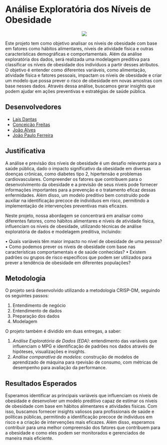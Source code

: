 # Análise Exploratória dos Níveis de Obesidade
<p align="center">
      <img src="https://t3.ftcdn.net/jpg/05/42/14/54/360_F_542145427_5HCawGyGRONSJr48VF8TO6mBf0NjWprx.jpg"/>
    </p>

Este projeto tem como objetivo analisar os níveis de obesidade com base em fatores como hábitos alimentares, níveis de atividade física e outras características demográficas e comportamentais. Além da análise exploratória dos dados, será realizada uma modelagem preditiva para classificar os níveis de obesidade dos indivíduos a partir desses atributos. O objetivo é entender como diferentes variáveis, como alimentação, atividade física e fatores pessoais, impactam os níveis de obesidade e criar um modelo que possa prever o risco de obesidade em novas amostras com base nesses dados. Através dessa análise, buscamos gerar insights que podem ajudar em ações preventivas e estratégias de saúde pública.

## Desenvolvedores
 - [Laís Dantas](https://github.com/kalliphlox)
 - [Conceição Freitas](https://github.com/Mariafl12)
 - [João Alves](url-do-github-do-desenvolvedor-#3)
 - [João Paulo Ferreira](https://github.com/joao-paulo-alt)

## Justificativa

A análise e previsão dos níveis de obesidade é um desafio relevante para a saúde pública, dado o impacto significativo da obesidade em diversas doenças crônicas, como diabetes tipo 2, hipertensão e problemas cardiovasculares. Compreender os fatores que contribuem para o desenvolvimento da obesidade e a previsão de seus níveis pode fornecer informações importantes para a prevenção e o tratamento eficaz dessas enfermidades. Além disso, um modelo preditivo bem construído pode auxiliar na identificação precoce de indivíduos em risco, permitindo a implementação de intervenções preventivas mais eficazes.

Neste projeto, nossa abordagem se concentrará em analisar como diferentes fatores, como hábitos alimentares e níveis de atividade física, influenciam os níveis de obesidade, utilizando técnicas de análise exploratória de dados e modelagem preditiva, incluindo:

• Quais variáveis têm maior impacto no nível de obesidade de uma pessoa? 
• Como podemos prever os níveis de obesidade com base nas características comportamentais e de saúde conhecidas? 
• Existem padrões ou grupos de risco específicos que podem ser utilizados para prever a tendência de obesidade em diferentes populações?

## Metodologia

O projeto será desenvolvido utilizando a metodologia CRISP-DM, seguindo os seguintes passos:

1. Entendimento de negócio
2. Entendimento de dados
3. Preparação dos dados
4. Modelagem

O projeto também é dividido em duas entregas, a saber:

1. *Análise Exploratória de Dados (EDA)*: entendimento das variáveis que influenciam o MPG e identificação de padrões nos dados através de hipóteses, visualizações e insights.
2. *Análise comparativa de modelos*: construção de modelos de aprendizado de máquina para rpevisão de consumo, com métricas de desempenho para avaliação da performance.

## Resultados Esperados

Esperamos identificar as principais variáveis que influenciam os níveis de obesidade e desenvolver um modelo preditivo capaz de estimar os níveis de obesidade com base em hábitos alimentares e atividades físicas. Com isso, buscamos fornecer insights valiosos para profissionais de saúde e políticas públicas, permitindo a identificação precoce de indivíduos em risco e a criação de intervenções mais eficazes. Além disso, esperamos contribuir para uma melhor compreensão dos fatores que contribuem para a obesidade e como eles podem ser monitorados e gerenciados de maneira mais eficiente.